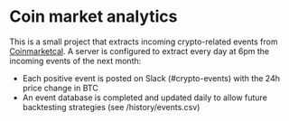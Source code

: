 # Coin market analytics
This is a small project that extracts incoming crypto-related events from [Coinmarketcal](https://coinmarketcal.com/en/). A server is configured to extract every day at 6pm the incoming events of the next month:

* Each positive event is posted on Slack (#crypto-events) with the 24h price change in BTC
* An event database is completed and updated daily to allow future backtesting strategies (see /history/events.csv)
